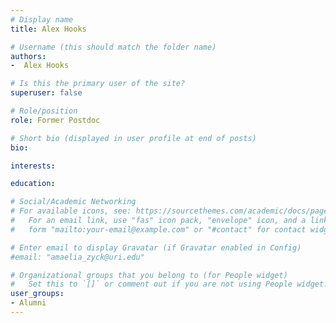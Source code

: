 ```yaml
---
# Display name
title: Alex Hooks

# Username (this should match the folder name)
authors:
-  Alex Hooks

# Is this the primary user of the site?
superuser: false

# Role/position
role: Former Postdoc

# Short bio (displayed in user profile at end of posts)
bio: 

interests:

education:

# Social/Academic Networking
# For available icons, see: https://sourcethemes.com/academic/docs/page-builder/#icons
#   For an email link, use "fas" icon pack, "envelope" icon, and a link in the
#   form "mailto:your-email@example.com" or "#contact" for contact widget.

# Enter email to display Gravatar (if Gravatar enabled in Config)
#email: "amaelia_zyck@uri.edu"

# Organizational groups that you belong to (for People widget)
#   Set this to `[]` or comment out if you are not using People widget.
user_groups:
- Alumni
---
```



